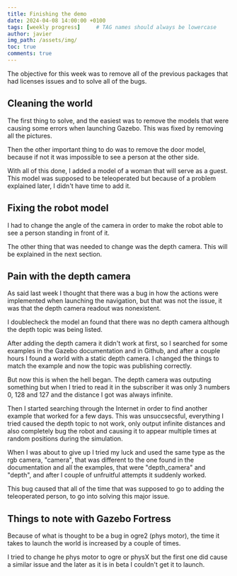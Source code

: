 ```yaml
---
title: Finishing the demo
date: 2024-04-08 14:00:00 +0100
tags: [weekly progress]     # TAG names should always be lowercase
author: javier
img_path: /assets/img/
toc: true
comments: true
---
```


The objective for this week was to remove all of the previous packages that had licenses issues and to solve all of the bugs.

## Cleaning the world

The first thing to solve, and the easiest was to remove the models that were causing some errors when launching Gazebo.
This was fixed by removing all the pictures.

Then the other important thing to do was to remove the door model, because if not it was impossible to see a person at the other side.

With all of this done, I added a model of a woman that will serve as a guest. This model was supposed to be teleoperated but because of a problem explained later, I didn't have time to add it.

## Fixing the robot model

I had to change the angle of the camera in order to make the robot able to see a person standing in front of it.

The other thing that was needed to change was the depth camera. This will be explained in the next section.

## Pain with the depth camera

As said last week I thought that there was a bug in how the actions were implemented when launching the navigation, but that was not the issue, it was that the depth camera readout was nonexistent.

I doublecheck the model an found that there was no depth camera although the depth topic was being listed.

After adding the depth camera it didn't work at first, so I searched for some examples in the Gazebo documentation and in Github, and after a couple hours I found a world with a static depth camera. I changed the things to match the example and now the topic was publishing correctly.

But now this is when the hell began. The depth camera was outputing something but when I tried to read it in the subscriber it was only 3 numbers 0, 128 and 127 and the distance I got was always infinite.

Then I started searching through the Internet in order to find another example that worked for a few days. This was unsuccsecsful, everything I tried caused the depth topic to not work, only output infinite distances and also completely bug the robot and causing it to appear multiple times at random positions during the simulation.

When I was about to give up I tried my luck and used the same type as the rgb camera, "camera", that was different to the one found in the documentation and all the examples, that were "depth_camera" and "depth", and after I couple of unfruitful attempts it suddenly worked.

This bug caused that all of the time that was supposed to go to adding the teleoperated person, to go into solving this major issue.  

## Things to note with Gazebo Fortress

Because of what is thought to be a bug in ogre2 (phys motor), the time it takes to launch the world is increased by a couple of times.

I tried to change he phys motor to ogre or physX but the first one did cause a similar issue and the later as it is in beta I couldn't get it to launch.
